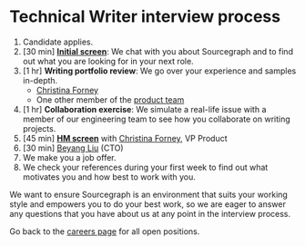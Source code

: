 # Technical Writer interview process

1. Candidate applies.
1. [30 min] **[Initial screen](../initial_screen.md)**: We chat with you about Sourcegraph and to find out what you are looking for in your next role.
1. [1 hr] **Writing portfolio review**: We go over your experience and samples in-depth.
   - [Christina Forney](../../../../../team/index.md#christina-forney)
   - One other member of the [product team](../index.md#members)
1. [1 hr] **Collaboration exercise**: We simulate a real-life issue with a member of our engineering team to see how you collaborate on writing projects.
1. [45 min] **[HM screen](../hm_intro_call.md)** with [Christina Forney](../../../../../team/index.md#christina-forney), VP Product
1. [30 min] [Beyang Liu](../../../../../team/index.md#beyang-liu) (CTO)
1. We make you a job offer.
1. We check your references during your first week to find out what motivates you and how best to work with you.

We want to ensure Sourcegraph is an environment that suits your working style and empowers you to do your best work, so we are eager to answer any questions that you have about us at any point in the interview process.

Go back to the [careers page](https://boards.greenhouse.io/sourcegraph91) for all open positions.
